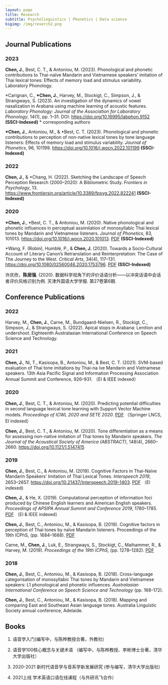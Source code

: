 ```yaml
---
layout: page
title: Research
subtitle: Psycholinguistics | Phonetics | Data science
bigimg: /img/reserch2.png
---
```


## Journal Publications
### 2023

**Chen, J.**, Best, C. T., & Antoniou, M. (2023). Phonological and phonetic contributions to Thai-naïve Mandarin and Vietnamese speakers’ imitation of Thai lexical tones: Effects of memory load and stimulus variability. Laboratory Phonology.

\*Carignan, C., **\*Chen, J.**, Harvey, M., Stockigt, C., Simpson, J., & Strangways, S. (2023). An investigation of the dynamics of vowel nasalization in Arabana using machine learning of acoustic features. *Laboratory Phonology: Journal of the Association for Laboratory Phonology*, 14(1), pp. 1–31. DOI: https://doi.org/10.16995/labphon.9152 **(SSCI-Indexed)** \* corresponding authors

**\*Chen, J.**, Antoniou, M., & \*Best, C. T. (2023). Phonological and phonetic contributions to perception of non-native lexical tones by tone language listeners: Effects of memory load and stimulus variability. *Journal of Phonetics*, 96, 101199. https://doi.org/10.1016/j.wocn.2022.101199 **(SSCI-Indexed)**

### 2022
**Chen, J.**, & \*Chang, H. (2022). Sketching the Landscape of Speech Perception Research (2000–2020): A Bibliometric Study. *Frontiers in Psychology*, 13. https://www.frontiersin.org/article/10.3389/fpsyg.2022.822241 **(SSCI-Indexed)**

### 2020

**\*Chen, J.**, \*Best, C. T., & Antoniou, M. (2020). Native phonological and phonetic influences in perceptual assimilation of monosyllabic Thai lexical tones by Mandarin and Vietnamese listeners. *Journal of Phonetics*, 83, 101013. https://doi.org/10.1016/j.wocn.2020.101013. [PDF](https://www.jianguoyun.com/p/DdRiHHkQo4epBxi0nvED) **(SSCI-Indexed)**

\*Wang, F. (Robin), Humblé, P., & **Chen, J.** (2020). Towards a Socio-Cultural Account of Literary Canon’s Retranslation and Reinterpretation: The Case of The Journey to the West. *Critical Arts*, 34(4), 117–131. https://doi.org/10.1080/02560046.2020.1753796.  [PDF](https://www.jianguoyun.com/p/DVzy1zAQo4epBxjFnvED) **(SSCI-Indexed)**

许庆欣，**陈居强**. (2020). 数据科学视角下的评价话语分析——以冲突话语中会话者评价风格识别为例. 天津外国语大学学报. 第27卷第6期.


## Conference Publications

### 2022

Harvey, M., **Chen, J.**, Carne, M., Bundgaard-Nielsen, R., Stockigt, C., Simpson, J., & Strangways, S. (2022). Apical stops in Arabana: Lenition and undershoot. Eighteenth Australasian International Conference on Speech Science and Technology. 

### 2021

**Chen, J.**, Ni, T., Kasisopa, B., Antoniou, M., & Best, C. T. (2021). SVM-based evaluation of Thai tone imitations by Thai-na ̈ıve Mandarin and Vietnamese speakers. 13th Asia Pacific Signal and Information Processing Association Annual Summit and Conference, 926–931. （EI & IEEE indexed）

### 2020

 **Chen, J.**, Best, C. T., & Antoniou, M. (2020). Predicting potential difficulties in second language lexical tone learning with Support Vector Machine models. *Proceedings of ICWL 2020 and SETE 2020*. [PDF](https://www.jianguoyun.com/p/DSYCfVUQo4epBxiWoPED) （Springer LNCS, EI indexed）

 **Chen, J.**, Best, C. T., & Antoniou, M. (2020). Tone differentiation as a means for assessing non-native imitation of Thai tones by Mandarin speakers. *The Journal of the Acoustical Society of America (ABSTRACT)*, 148(4), 2660–2660. https://doi.org/10.1121/1.5147415

### 2019

 **Chen, J.**, Best, C., & Antoniou, M. (2019). Cognitive Factors in Thai-Naïve Mandarin Speakers’ Imitation of Thai Lexical Tones. *Interspeech 2019*, 2653–2657. https://doi.org/10.21437/Interspeech.2019-1403. [PDF](https://www.jianguoyun.com/p/DRd7RVsQo4epBxiZoPED) （EI indexed)

 **Chen, J.**, & He, X. (2019). Computational perception of information foci produced by Chinese English learners and American English speakers. *Proceedings of APSIPA Annual Summit and Conference 2019*, 1780–1785. [PDF](https://www.jianguoyun.com/p/DStDhq4Qo4epBxjHnvED) （EI & IEEE indexed）

 **Chen, J.**, Best, C., Antoniou, M., & Kasisopa, B. (2019). Cognitive factors in perception of Thai tones by naïve Mandarin listeners. Proceedings of the 19th ICPhS, (pp. 1684–1688). [PDF](https://www.jianguoyun.com/p/DVYZmCUQo4epBxjEnvED)

 Carne, M., **Chen, J.**, Luk, E., Strangways, S., Stockigt, C., Maihammer, R., & Harvey, M. (2019). *Proceedings of the 19th ICPhS*, (pp. 1278–1282). [PDF](https://www.jianguoyun.com/p/DfUwjKgQo4epBxi_nvED)
 
 ### 2018

 **Chen, J.**, Best, C., Antoniou, M., & Kasisopa, B. (2018). Cross-language categorisation of monosyllabic Thai tones by Mandarin and Vietnamese speakers: L1 phonological and phonetic influences. *Australasian International Conference on Speech Science and Technology* (pp. 168–172).

 **Chen, J.**, Best, C., Antoniou, M., & Kasisopa, B. (2018). Mapping and comparing East and Southeast Asian language tones. Australia Linguistic Society annual conference, Adelaide.


## Books

 1. 语音学入门(编写中，与陈桦教授合著，外教社)

 2. 语音学100核心概念与关键术语 （编写中，与陈桦教授、李彬博士合著，清华大学出版社）

 3. 2020-2021 新时代语音学与音系学新发展研究 (参与编写，清华大学出版社)

 4. 2021上线 学术英语口语在线课程（与外研讯飞合作）
